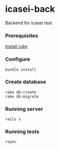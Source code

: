 # icasei-back

Backend for icasei test

### Prerequisites

[Install ruby](https://www.ruby-lang.org/en/documentation/installation/)

### Configure

```
bundle install
```

### Create database

```
rake db:create
rake db:migrate
```

### Running server

```
rails s
```

### Running tests

```
rspec
```
